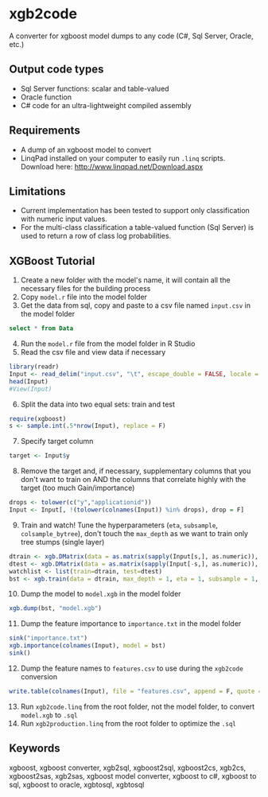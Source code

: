 # xgb2code
A converter for xgboost model dumps to any code (C#, Sql Server, Oracle, etc.) 

## Output code types
* Sql Server functions: scalar and table-valued
* Oracle function
* C# code for an ultra-lightweight compiled assembly

## Requirements
* A dump of an xgboost model to convert
* LinqPad installed on your computer to easily run `.linq` scripts. Download here: http://www.linqpad.net/Download.aspx

## Limitations
* Current implementation has been tested to support only classification with numeric input values. 
* For the multi-class classification a table-valued function (Sql Server) is used to return a row of class log probabilities.

## XGBoost Tutorial

1. Create a new folder with the model's name, it will contain all the necessary files for the building process
2. Copy `model.r` file into the model folder
3. Get the data from sql, copy and paste to a csv file named `input.csv` in the model folder
``` sql
select * from Data
```
4. Run the `model.r` file from the model folder in R Studio
5. Read the csv file and view data if necessary
``` R
library(readr)
Input <- read_delim("input.csv", "\t", escape_double = FALSE, locale = locale(decimal_mark = "."), na = "NULL", trim_ws = TRUE)
head(Input)
#View(Input)
```
6. Split the data into two equal sets: train and test
``` R
require(xgboost)
s <- sample.int(.5*nrow(Input), replace = F)
```
7. Specify target column
``` R
target <- Input$y
```
8. Remove the target and, if necessary, supplementary columns that you don't want to train on AND the columns that correlate highly with the target (too much Gain/importance)
``` R
drops <- tolower(c("y","applicationid"))
Input <- Input[, !(tolower(colnames(Input)) %in% drops), drop = F]
```
9. Train and watch! Tune the hyperparameters (`eta`, `subsample`, `colsample_bytree`), don't touch the `max_depth` as we want to train only tree stumps (single layer)
``` R
dtrain <- xgb.DMatrix(data = as.matrix(sapply(Input[s,], as.numeric)), label=target[s])
dtest <- xgb.DMatrix(data = as.matrix(sapply(Input[-s,], as.numeric)), label=target[-s])
watchlist <- list(train=dtrain, test=dtest)
bst <- xgb.train(data = dtrain, max_depth = 1, eta = 1, subsample = 1, colsample_bytree = 1, nthread = 16, nrounds = 60, objective = "binary:logitraw", missing = NA, watchlist=watchlist)
```
10. Dump the model to `model.xgb` in the model folder
``` R
xgb.dump(bst, "model.xgb")
```
11. Dump the feature importance to `importance.txt` in the model folder
``` R
sink("importance.txt")
xgb.importance(colnames(Input), model = bst) 
sink()
```
12. Dump the feature names to `features.csv` to use during the `xgb2code` conversion
``` R
write.table(colnames(Input), file = "features.csv", append = F, quote = F, eol = "\t", row.names = F, col.names = T)
```
13. Run `xgb2code.linq` from the root folder, not the model folder, to convert `model.xgb` to `.sql`
14. Run `xgb2production.linq` from the root folder to optimize the `.sql`

## Keywords

xgboost, xgboost converter, xgb2sql, xgboost2sql, xgboost2cs, xgb2cs, xgboost2sas, xgb2sas, xgboost model converter, xgboost to c#, xgboost to sql, xgboost to oracle, xgbtosql, xgbtosql
